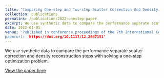 ```yaml
---
title: "Comparing One-step and Two-step Scatter Correction And Density Reconstruction In X-Ray CT - Alexander N. Sietsema, Michael T. McCann, Marc L. Klasky, Saiprasad Ravishankar"
collection: publications
permalink: /publication/2022-onestep-paper
excerpt: We use synthetic data to compare the performance separate scatter correction and density reconstruction steps with solving a one-step optimization problem.
date: 2022-01-01
venue: 'Published in conference proceedings of the 7th International Conference on Image Formation in X-Ray Computed Tomography’
paperurl: 'https://doi.org/10.1117/12.2647151'
---
```


We use synthetic data to compare the performance separate scatter correction and density reconstruction steps with solving a one-step optimization problem.

[View the paper here](https://doi.org/10.1117/12.2647151)